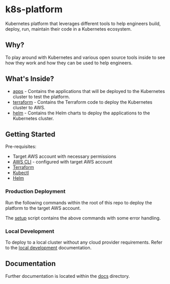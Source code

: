 # k8s-platform

Kubernetes platform that leverages different tools to help engineers build, deploy, run, maintain their code in a Kubernetes ecosystem.

## Why?

To play around with Kubernetes and various open source tools inside to see how they work and how they can be used to help engineers.

## What's Inside?

- [apps](apps) - Contains the applications that will be deployed to the Kubernetes cluster to test the platform.
- [terraform](platform/terraform) - Contains the Terraform code to deploy the Kubernetes cluster to AWS.
- [helm](platform/charts) - Contains the Helm charts to deploy the applications to the Kubernetes cluster.

## Getting Started

Pre-requisites:

- Target AWS account with necessary permissions
- [AWS CLI](https://docs.aws.amazon.com/cli/latest/userguide/install-cliv2.html) - configured with target AWS account
- [Terraform](https://learn.hashicorp.com/tutorials/terraform/install-cli)
- [Kubectl](https://kubernetes.io/docs/tasks/tools/install-kubectl/)
- [Helm](https://helm.sh/docs/intro/install/)

### Production Deployment

Run the following commands within the root of this repo to deploy the platform to the target AWS account.

The [setup](setup.sh) script contains the above commands with some error handling.

### Local Development

To deploy to a local cluster without any cloud provider requirements. Refer to the [local development](docs/local-development.md) documentation.

## Documentation

Further documentation is located within the [docs](docs) directory.
